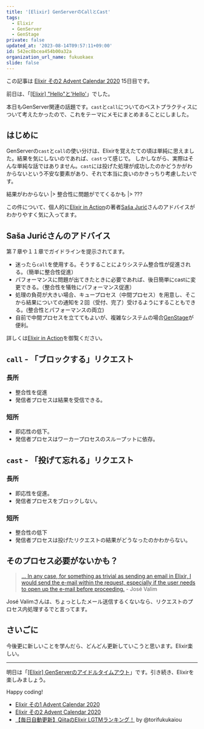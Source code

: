 ```yaml
---
title: '[Elixir] GenServerのCallとCast'
tags:
  - Elixir
  - GenServer
  - GenStage
private: false
updated_at: '2023-08-14T09:57:11+09:00'
id: 542ec8bcea454b00a32a
organization_url_name: fukuokaex
slide: false
---
```

この記事は [Elixir その2 Advent Calendar 2020](https://qiita.com/advent-calendar/2020/elixir2) 15日目です。

前日は、「[[Elixir] "Hello"と'Hello'](https://qiita.com/mnishiguchi/private/47e1da86b975dc7f5f7e)」でした。

本日もGenServer関連の話題です。`cast`と`call`についてのベストプラクティスについて考えたかったので、これをテーマにメモにまとめまることにしました。

## はじめに

GenServerの`cast`と`call`の使い分けは、Elixirを覚えたての頃は単純に思えました。結果を気にしないのであれば、`cast`って感じで。
しかしながら、実際はそんな単純な話ではありません。`cast`には投げた処理が成功したのかどうかがわからないという不安な要素があり、それで本当に良いのかきっちり考慮したいです。

結果がわからない |> 整合性に問題がでてくるかも |> ???

この件について、個人的に[Elixir in Action](https://www.manning.com/books/elixir-in-action-second-edition)の著者[Saša Jurić](https://www.theerlangelist.com/)さんのアドバイスがわかりやすく気に入ってます。

## Saša Jurićさんのアドバイス

第７章や１１章でガイドラインを提示されてます。

- 迷ったら`call`を使用する。そうすることによりシステム整合性が促進される。（簡単に整合性促進）
- パフォーマンスに問題が出てきたときに必要であれば、後日簡単にcastに変更できる。（整合性を犠牲にパフォーマンス促進）
- 処理の負荷が大きい場合、キュープロセス（中間プロセス）を用意し、そこから結果についての通知を２回（受付、完了）受けるようにすることもできる。(整合性とパフォーマンスの両立)
- 自前で中間プロセスを立ててもよいが、複雑なシステムの場合[GenStage](https://hexdocs.pm/gen_stage/GenStage.html)が便利。

詳しくは[Elixir in Action](https://www.manning.com/books/elixir-in-action-second-edition)を御覧ください。

## `call` - 「ブロックする」リクエスト

### 長所

- 整合性を促進
- 発信者プロセスは結果を受信できる。

### 短所

- 即応性の低下。
- 発信者プロセスはワーカープロセスのスループットに依存。

## `cast` - 「投げて忘れる」リクエスト

### 長所

- 即応性を促進。
- 発信者プロセスをブロックしない。

### 短所

- 整合性の低下
- 発信者プロセスは投げたリクエストの結果がどうなったのかわからない。

## そのプロセス必要がないかも？

> [... In any case, for something as trivial as sending an email in Elixir, I would send the e-mail within the request, especially if the user needs to open up the e-mail before proceeding.](https://dashbit.co/blog/you-may-not-need-redis-with-elixir) - José Valim

José Valimさんは、ちょっとしたメール送信するくないなら、リクエストのプロセス内処理するでと言ってます。

## さいごに

今後更に新しいことを学んだら、どんどん更新していこうと思います。Elixir楽しい。

---

明日は「[[Elixir] GenServerのアイドルタイムアウト](https://qiita.com/mnishiguchi/private/1bcef0e91a413879d79a)」です。引き続き、Elixirを楽しみましょう。

Happy coding!

- [Elixir その1 Advent Calendar 2020](https://qiita.com/advent-calendar/2020/elixir)
- [Elixir その2 Advent Calendar 2020](https://qiita.com/advent-calendar/2020/elixir2)
- [【毎日自動更新】QiitaのElixir LGTMランキング！](https://qiita.com/torifukukaiou/items/1edb3e961acf002478fd) by @torifukukaiou
